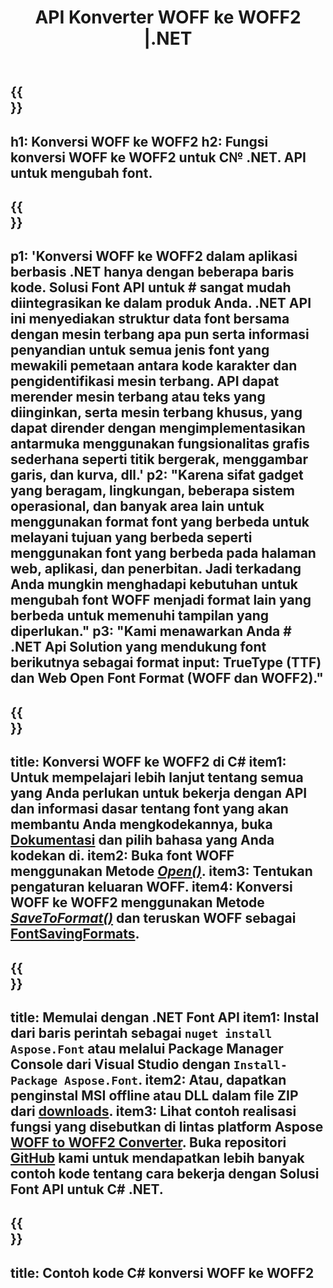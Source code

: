 ﻿---
translation: true
template: /_templates/conversion-child-net.md
title: API Konverter WOFF ke WOFF2 |.NET
description: Konversi WOFF ke WOFF2 menggunakan .NET API di Windows. Integrasikan fungsi konversi font WOFF ke WOFF2 asli ini ke dalam solusi Anda sendiri.
keywords: woff ke woff2 api, solusi woff12woff2, woff ke woff2 bersih
url: /net/conversion/woff-to-woff2/
family: font
platformtag: net
feature: conversion
otherformats: TTF
---

{{<section banner>}}
---
h1: Konversi WOFF ke WOFF2
h2: Fungsi konversi WOFF ke WOFF2 untuk C№ .NET. API untuk mengubah font.
---

{{<section overview>}}
---
p1: 'Konversi WOFF ke WOFF2 dalam aplikasi berbasis .NET hanya dengan beberapa baris kode. Solusi Font API untuk # sangat mudah diintegrasikan ke dalam produk Anda. .NET API ini menyediakan struktur data font bersama dengan mesin terbang apa pun serta informasi penyandian untuk semua jenis font yang mewakili pemetaan antara kode karakter dan pengidentifikasi mesin terbang. API dapat merender mesin terbang atau teks yang diinginkan, serta mesin terbang khusus, yang dapat dirender dengan mengimplementasikan antarmuka menggunakan fungsionalitas grafis sederhana seperti titik bergerak, menggambar garis, dan kurva, dll.'
p2: "Karena sifat gadget yang beragam, lingkungan, beberapa sistem operasional, dan banyak area lain untuk menggunakan format font yang berbeda untuk melayani tujuan yang berbeda seperti menggunakan font yang berbeda pada halaman web, aplikasi, dan penerbitan. Jadi terkadang Anda mungkin menghadapi kebutuhan untuk mengubah font WOFF menjadi format lain yang berbeda untuk memenuhi tampilan yang diperlukan."
p3: "Kami menawarkan Anda # .NET Api Solution yang mendukung font berikutnya sebagai format input: TrueType (TTF) dan Web Open Font Format (WOFF dan WOFF2)."
---

{{<section feature1>}}
---
title: Konversi WOFF ke WOFF2 di C#
item1: Untuk mempelajari lebih lanjut tentang semua yang Anda perlukan untuk bekerja dengan API dan informasi dasar tentang font yang akan membantu Anda mengkodekannya, buka [Dokumentasi](https://docs.aspose.com/font/) dan pilih bahasa yang Anda kodekan di.
item2: Buka font WOFF menggunakan Metode [*Open()*](https://reference.aspose.com/font/net/aspose.font/font/methods/open/index).
item3: Tentukan pengaturan keluaran WOFF.
item4: Konversi WOFF ke WOFF2 menggunakan Metode [*SaveToFormat()*](https://reference.aspose.com/font/net/aspose.font/font/methods/savetoformat) dan teruskan WOFF sebagai [FontSavingFormats](https://reference.aspose.com/font/net/aspose.font/fontsavingformats).
---

{{<section feature2>}}
---
title: Memulai dengan .NET Font API
item1: Instal dari baris perintah sebagai ```nuget install Aspose.Font``` atau melalui Package Manager Console dari Visual Studio dengan ```Install-Package Aspose.Font```.
item2: Atau, dapatkan penginstal MSI offline atau DLL dalam file ZIP dari [downloads](https://downloads.aspose.com/font/net).
item3: Lihat contoh realisasi fungsi yang disebutkan di lintas platform Aspose [WOFF to WOFF2 Converter](https://products.aspose.app/font/conversion/woff-to-woff2). Buka repositori [GitHub](https://github.com/aspose-font/Aspose.Font-Documentation/tree/master/net-examples) kami untuk mendapatkan lebih banyak contoh kode tentang cara bekerja dengan Solusi Font API untuk C# .NET.
---

{{<section codeexample>}}
---
title: Contoh kode C# konversi WOFF ke WOFF2
---